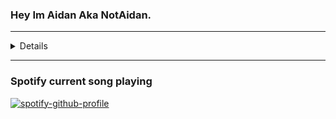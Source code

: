 ### Hey Im Aidan Aka NotAidan.

---

<details>
  ### Github stats
  <img align="left" alt="codeSTACKr's GitHub Stats" src="https://github-readme-stats.vercel.app/api?username=N0tA1dan&show_icons=true&hide_border=true" />
  <br/>
</details>

---

### Spotify current song playing

[![spotify-github-profile](https://spotify-github-profile.vercel.app/api/view?uid=dv50lpdjrcb0zn4paj4bu8c8c&cover_image=true&theme=default)](https://github.com/kittinan/spotify-github-profile)

